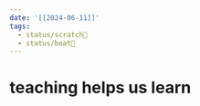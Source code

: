 ```yaml
---
date: '[[2024-06-11]]'
tags:
  - status/scratch📝
  - status/boat🚤
---
```

# teaching helps us learn

